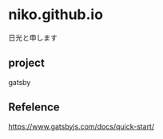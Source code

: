 # niko.github.io
日光と申します


## project
gatsby

## Refelence
https://www.gatsbyjs.com/docs/quick-start/